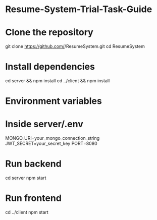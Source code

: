 # Resume-System-Trial-Task-Guide
# Clone the repository
git clone https://github.com/<your-username>/ResumeSystem.git
cd ResumeSystem

# Install dependencies
cd server && npm install
cd ../client && npm install

# Environment variables
# Inside server/.env
MONGO_URI=your_mongo_connection_string
JWT_SECRET=your_secret_key
PORT=8080

# Run backend
cd server
npm start

# Run frontend
cd ../client
npm start
